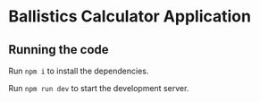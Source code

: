 
  # Ballistics Calculator Application

  ## Running the code

  Run `npm i` to install the dependencies.

  Run `npm run dev` to start the development server.
  
